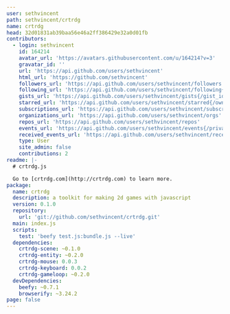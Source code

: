 ```yaml
---
user: sethvincent
path: sethvincent/crtrdg
name: crtrdg
head: 32d01831ab39baa56e46a2ff386429e32a0d01fb
contributors:
  - login: sethvincent
    id: 164214
    avatar_url: 'https://avatars.githubusercontent.com/u/164214?v=3'
    gravatar_id: ''
    url: 'https://api.github.com/users/sethvincent'
    html_url: 'https://github.com/sethvincent'
    followers_url: 'https://api.github.com/users/sethvincent/followers'
    following_url: 'https://api.github.com/users/sethvincent/following{/other_user}'
    gists_url: 'https://api.github.com/users/sethvincent/gists{/gist_id}'
    starred_url: 'https://api.github.com/users/sethvincent/starred{/owner}{/repo}'
    subscriptions_url: 'https://api.github.com/users/sethvincent/subscriptions'
    organizations_url: 'https://api.github.com/users/sethvincent/orgs'
    repos_url: 'https://api.github.com/users/sethvincent/repos'
    events_url: 'https://api.github.com/users/sethvincent/events{/privacy}'
    received_events_url: 'https://api.github.com/users/sethvincent/received_events'
    type: User
    site_admin: false
    contributions: 2
readme: |-
  # crtrdg.js

  Go to [crtrdg.com](http://crtrdg.com) to learn more.
package:
  name: crtrdg
  description: a toolkit for making 2d games with javascript
  version: 0.1.0
  repository:
    url: 'git://github.com/sethvincent/crtrdg.git'
  main: index.js
  scripts:
    test: 'beefy test.js:bundle.js --live'
  dependencies:
    crtrdg-scene: ~0.1.0
    crtrdg-entity: ~0.2.0
    crtrdg-mouse: 0.0.3
    crtrdg-keyboard: 0.0.2
    crtrdg-gameloop: ~0.2.0
  devDependencies:
    beefy: ~0.7.1
    browserify: ~3.24.2
page: false
---
```


